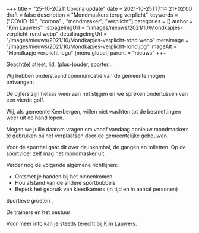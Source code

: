 +++
title = "25-10-2021: Corona update"
date = 2021-10-25T17:14:21+02:00
draft = false
description = "Mondmaskers terug verplicht"
keywords = ["COVID-19", "corona" , "mondmasker", "verplicht"]
categories = []
author = "Kim Lauwers"
listpageImgUrl = "/images/nieuws/2021/10/Mondkapjes-verplicht-rond.webp"
detailpageImgUrl = "/images/nieuws/2021/10/Mondkapjes-verplicht-rond.webp"
metaImage = "/images/nieuws/2021/10/Mondkapjes-verplicht-rond.jpg"
imageAlt = "Mondkapje verplicht logo"
[menu.global]
parent = "nieuws"
+++

Geacht(e) atleet, lid, (plus-)ouder, sporter…

Wij hebben onderstaand communicatie van de gemeente mogen ontvangen:

De cijfers zijn helaas weer aan het stijgen en we spreken ondertussen van een vierde golf.

Wij, als gemeente Keerbergen, willen niet wachten tot de besmettingen weer uit de hand lopen.



Mogen we jullie daarom vragen om vanaf vandaag opnieuw mondmaskers te gebruiken bij het verplaatsen door de gemeentelijke gebouwen.

Voor de sporthal gaat dit over de inkomhal, de gangen en toiletten. Op de sportvloer zelf mag het mondmasker uit.

Verder nog de volgende algemene richtlijnen:

* Ontsmet je handen bij het binnenkomen
* Hou afstand van de andere sportbubbels
* Beperk het gebruik van kleedkamers (in tijd en in aantal personen)



Sportieve groeten ,

De trainers en het bestuur

Voor meer info kan je steeds terecht bij [Kim Lauwers](https://www.invictokeerbergen.be/trainers/#Kim_Lauwers).